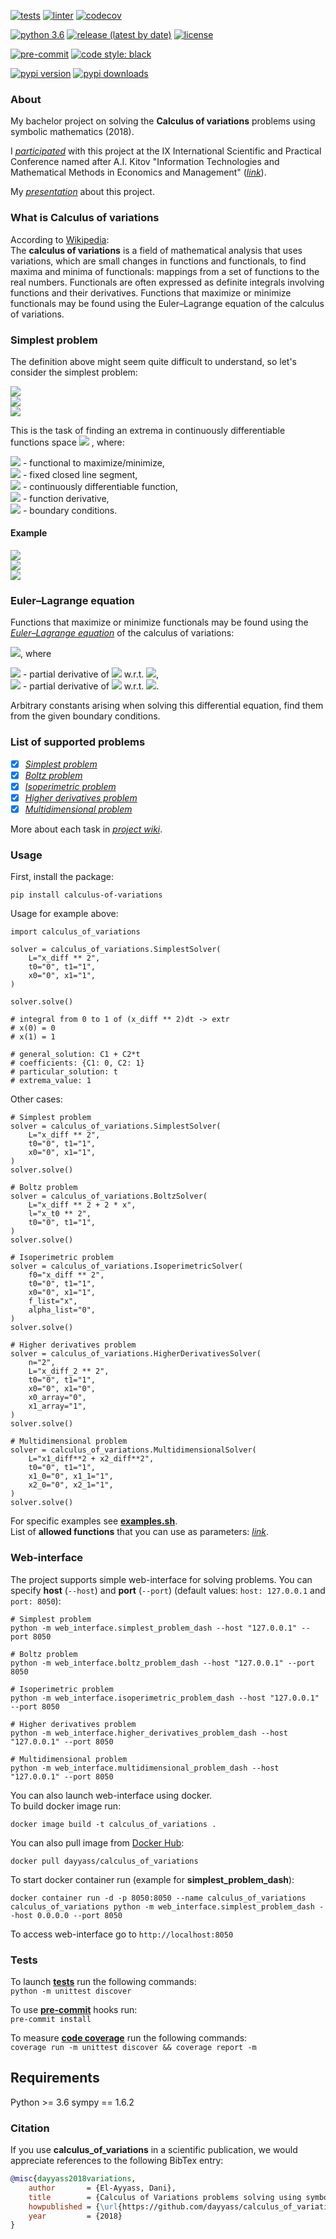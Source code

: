 [![tests](https://github.com/dayyass/calculus-of-variations/actions/workflows/tests.yml/badge.svg)](https://github.com/dayyass/calculus-of-variations/actions/workflows/tests.yml)
[![linter](https://github.com/dayyass/calculus-of-variations/actions/workflows/linter.yml/badge.svg)](https://github.com/dayyass/calculus-of-variations/actions/workflows/linter.yml)
[![codecov](https://codecov.io/gh/dayyass/calculus-of-variations/branch/master/graph/badge.svg?token=H8OFWPPUOY)](https://codecov.io/gh/dayyass/calculus-of-variations)

[![python 3.6](https://img.shields.io/badge/python-3.6-blue.svg)](https://github.com/dayyass/calculus-of-variations#requirements)
[![release (latest by date)](https://img.shields.io/github/v/release/dayyass/calculus-of-variations)](https://github.com/dayyass/calculus-of-variations/releases/latest)
[![license](https://img.shields.io/github/license/dayyass/calculus-of-variations?color=blue)](https://github.com/dayyass/calculus-of-variations/blob/main/LICENSE)

[![pre-commit](https://img.shields.io/badge/pre--commit-enabled-black)](https://github.com/dayyass/calculus-of-variations/blob/main/.pre-commit-config.yaml)
[![code style: black](https://img.shields.io/badge/code%20style-black-000000.svg)](https://github.com/psf/black)

[![pypi version](https://img.shields.io/pypi/v/calculus-of-variations)](https://pypi.org/project/calculus-of-variations)
[![pypi downloads](https://img.shields.io/pypi/dm/calculus-of-variations)](https://pypi.org/project/calculus-of-variations)


### About
My bachelor project on solving the **Calculus of variations** problems using symbolic mathematics (2018).

I [*participated*](https://it-mm.rea.ru/uploads/arhiv/2019/sertificat/299.pdf) with this project at the IX International Scientific and Practical Conference named after A.I. Kitov "Information Technologies and Mathematical Methods in Economics and Management" ([*link*](https://it-mm.rea.ru/eng)).<br>

My [*presentation*](presentation.pdf) about this project.

### What is Calculus of variations
According to [Wikipedia](https://en.wikipedia.org/wiki/Calculus_of_variations):<br>
The **calculus of variations** is a field of mathematical analysis that uses variations, which are small changes in functions and functionals, to find maxima and minima of functionals: mappings from a set of functions to the real numbers. Functionals are often expressed as definite integrals involving functions and their derivatives. Functions that maximize or minimize functionals may be found using the Euler–Lagrange equation of the calculus of variations.<br>

### Simplest problem
The definition above might seem quite difficult to understand, so let's consider the simplest problem:

<img src="https://render.githubusercontent.com/render/math?math=I(x) = \int_{t_0}^{t_1} L(t, x(t), \dot x(t)) dt \to extr"><br/>
<img src="https://render.githubusercontent.com/render/math?math=x(t_0) = x_0"><br/>
<img src="https://render.githubusercontent.com/render/math?math=x(t_1) = x_1"><br/>

This is the task of finding an extrema in continuously differentiable functions space
<img src="https://render.githubusercontent.com/render/math?math=C^1([t_0, t_1], \mathbb{R})">
, where:

<img src="https://render.githubusercontent.com/render/math?math=I(x): C^1([t_0, t_1], \mathbb{R}) \to \mathbb{R}"> - functional to maximize/minimize,<br/>
<img src="https://render.githubusercontent.com/render/math?math=[t_0, t_1]: t_0 < t_1"> - fixed closed line segment,<br/>
<img src="https://render.githubusercontent.com/render/math?math=x(t) \in C^1([t_0, t_1], \mathbb{R})"> - continuously differentiable function,<br/>
<img src="https://render.githubusercontent.com/render/math?math=\dot x(t) = \frac {dx}{dt})"> - function derivative,<br/>
<img src="https://render.githubusercontent.com/render/math?math=x_0, x_1 \in \mathbb{R}"> - boundary conditions.<br/>

#### Example
<img src="https://render.githubusercontent.com/render/math?math=I(x) = \int_{0}^{1} (\dot x^2 %2B tx) dt \to extr"><br/>
<img src="https://render.githubusercontent.com/render/math?math=x(0) = 0"><br/>
<img src="https://render.githubusercontent.com/render/math?math=x(1) = 0"><br/>

### Euler–Lagrange equation
Functions that maximize or minimize functionals may be found using the [*Euler–Lagrange equation*](https://en.wikipedia.org/wiki/Euler–Lagrange_equation) of the calculus of variations:

<img src="https://render.githubusercontent.com/render/math?math=L_x(t, x(t), \dot x(t)) - \frac {d}{dt}L_{\dot x}(t, x(t), \dot x(t)) = 0">, where

<img src="https://render.githubusercontent.com/render/math?math=L_x"> - partial derivative of <img src="https://render.githubusercontent.com/render/math?math=L"> w.r.t. <img src="https://render.githubusercontent.com/render/math?math=x">,<br/>
<img src="https://render.githubusercontent.com/render/math?math=L_{\dot x}"> - partial derivative of <img src="https://render.githubusercontent.com/render/math?math=L"> w.r.t. <img src="https://render.githubusercontent.com/render/math?math=\dot x">.<br/>

Arbitrary constants arising when solving this differential equation, find them from the given boundary conditions.

### List of supported problems
- [x] [*Simplest problem*](https://github.com/dayyass/calculus_of_variations/wiki/Simplest-problem)
- [x] [*Boltz problem*](https://github.com/dayyass/calculus_of_variations/wiki/Boltz-problem)
- [x] [*Isoperimetric problem*](https://github.com/dayyass/calculus_of_variations/wiki/Isoperimetric-problem)
- [x] [*Higher derivatives problem*](https://github.com/dayyass/calculus_of_variations/wiki/Higher-derivatives-problem)
- [x] [*Multidimensional problem*](https://github.com/dayyass/calculus_of_variations/wiki/Multidimensional-problem)

More about each task in [*project wiki*](https://github.com/dayyass/calculus_of_variations/wiki).

### Usage
First, install the package:
```
pip install calculus-of-variations
```

Usage for example above:
```python3
import calculus_of_variations

solver = calculus_of_variations.SimplestSolver(
    L="x_diff ** 2",
    t0="0", t1="1",
    x0="0", x1="1",
)

solver.solve()

# integral from 0 to 1 of (x_diff ** 2)dt -> extr
# x(0) = 0
# x(1) = 1

# general_solution: C1 + C2*t
# coefficients: {C1: 0, C2: 1}
# particular_solution: t
# extrema_value: 1
```

Other cases:
```python3
# Simplest problem
solver = calculus_of_variations.SimplestSolver(
    L="x_diff ** 2",
    t0="0", t1="1",
    x0="0", x1="1",
)
solver.solve()

# Boltz problem
solver = calculus_of_variations.BoltzSolver(
    L="x_diff ** 2 + 2 * x",
    l="x_t0 ** 2",
    t0="0", t1="1",
)
solver.solve()

# Isoperimetric problem
solver = calculus_of_variations.IsoperimetricSolver(
    f0="x_diff ** 2",
    t0="0", t1="1",
    x0="0", x1="1",
    f_list="x",
    alpha_list="0",
)
solver.solve()

# Higher derivatives problem
solver = calculus_of_variations.HigherDerivativesSolver(
    n="2",
    L="x_diff_2 ** 2",
    t0="0", t1="1",
    x0="0", x1="0",
    x0_array="0",
    x1_array="1",
)
solver.solve()

# Multidimensional problem
solver = calculus_of_variations.MultidimensionalSolver(
    L="x1_diff**2 + x2_diff**2",
    t0="0", t1="1",
    x1_0="0", x1_1="1",
    x2_0="0", x2_1="1",
)
solver.solve()
```

For specific examples see [**examples.sh**](https://github.com/dayyass/calculus_of_variations/blob/master/examples.sh).<br>
List of **allowed functions** that you can use as parameters: [*link*](https://github.com/dayyass/calculus_of_variations/wiki/Allowed-functions).

### Web-interface
The project supports simple web-interface for solving problems.
You can specify **host** (`--host`) and **port** (`--port`) (default values: `host: 127.0.0.1` and `port: 8050`):
```
# Simplest problem
python -m web_interface.simplest_problem_dash --host "127.0.0.1" --port 8050

# Boltz problem
python -m web_interface.boltz_problem_dash --host "127.0.0.1" --port 8050

# Isoperimetric problem
python -m web_interface.isoperimetric_problem_dash --host "127.0.0.1" --port 8050

# Higher derivatives problem
python -m web_interface.higher_derivatives_problem_dash --host "127.0.0.1" --port 8050

# Multidimensional problem
python -m web_interface.multidimensional_problem_dash --host "127.0.0.1" --port 8050
```

You can also launch web-interface using docker.<br>
To build docker image run:
```
docker image build -t calculus_of_variations .
```
You can also pull image from [Docker Hub](https://hub.docker.com/r/dayyass/calculus_of_variations):
```
docker pull dayyass/calculus_of_variations
```

To start docker container run (example for **simplest_problem_dash**):
```
docker container run -d -p 8050:8050 --name calculus_of_variations calculus_of_variations python -m web_interface.simplest_problem_dash --host 0.0.0.0 --port 8050
```
To access web-interface go to `http://localhost:8050`

### Tests
To launch [**tests**](https://github.com/dayyass/calculus_of_variations/tree/master/tests) run the following commands:<br>
`python -m unittest discover`

To use [**pre-commit**](https://pre-commit.com) hooks run:<br>
`pre-commit install`

To measure [**code coverage**](https://coverage.readthedocs.io) run the following commands:<br>
`coverage run -m unittest discover && coverage report -m`

## Requirements
Python >= 3.6
sympy == 1.6.2

### Citation
If you use **calculus_of_variations** in a scientific publication, we would appreciate references to the following BibTex entry:
```bibtex
@misc{dayyass2018variations,
    author       = {El-Ayyass, Dani},
    title        = {Calculus of Variations problems solving using symbolic mathematics},
    howpublished = {\url{https://github.com/dayyass/calculus_of_variations}},
    year         = {2018}
}
```

